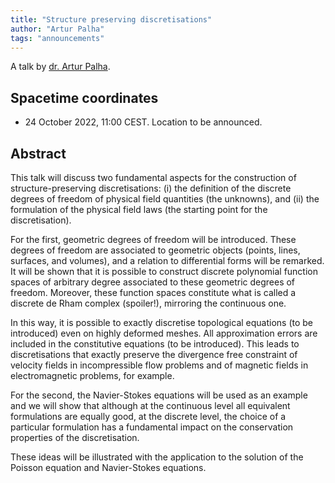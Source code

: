 ```yaml
---
title: "Structure preserving discretisations"
author: "Artur Palha"
tags: "announcements"
---
```


A talk by [dr. Artur Palha](https://www.esciencecenter.nl/team/dr-artur-palha/).

## Spacetime coordinates
* 24 October 2022, 11:00 CEST. Location to be announced.

## Abstract

This talk will discuss two fundamental aspects for the construction of structure-preserving discretisations: (i) the definition of the discrete degrees of freedom of physical field quantities (the unknowns), and (ii) the formulation of the physical field laws (the starting point for the discretisation).

For the first, geometric degrees of freedom will be introduced. These degrees of freedom are associated to geometric objects (points, lines, surfaces, and volumes), and a relation to differential forms will be remarked. It will be shown that it is possible to construct discrete polynomial function spaces of arbitrary degree associated to these geometric degrees of freedom. Moreover, these function spaces constitute what is called a discrete de Rham complex (spoiler!), mirroring the continuous one.

In this way, it is possible to exactly discretise topological equations (to be introduced) even on highly deformed meshes. All approximation errors are included in the constitutive equations (to be introduced). This leads to discretisations that exactly preserve the divergence free constraint of velocity fields in incompressible flow problems and of magnetic fields in electromagnetic problems, for example.

For the second, the Navier-Stokes equations will be used as an example and we will show that although at the continuous level all equivalent formulations are equally good, at the discrete level, the choice of a particular formulation has a fundamental impact on the conservation properties of the discretisation.

These ideas will be illustrated with the application to the solution of the Poisson equation and Navier-Stokes equations.
